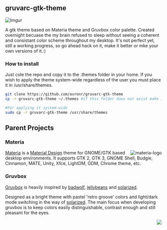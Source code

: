 ## gruvarc-gtk-theme

![Imgur](https://i.imgur.com/hlx7wnb.png)

A gtk theme based on Materia theme and Gruvbox color palette. Created overnight becuase the my brain refused to sleep without seeing a coherent and consistant color scheme throughout my desktop. It's not perfect yet, still a working progress, so go ahead hack on it, make it better or mke your own versions of it.:)

### How to install
Just cole the repo and copy it to the .themes folder in your home. If you wish to apply the theme system-wide regardless of the user you must place it in /usr/share/themes.
```sh
git clone https://github.com/avronr/gruvarc-gtk-theme
cp -r gruvarc-gtk-theme ~/.themes #if this folder does not exist make it using mkdir or your file manager

#For applying it system-wide
sudo cp -r gruvarc-gtk-theme /usr/share/themes
```

## Parent Projects

### Materia

<img src="https://github.com/nana-4/materia-theme/blob/images/materia-logo.svg" alt="materia-logo" align="right" />

[Materia](https://github.com/nana-4/materia-theme) is a [Material Design](https://material.io) theme for GNOME/GTK based desktop environments.
It supports GTK 2, GTK 3, GNOME Shell, Budgie, Cinnamon, MATE, Unity, Xfce, LightDM, GDM, Chrome theme, etc.

### Gruvbox
[Gruvbox](https://github.com/morhetz) is heavily inspired by [badwolf][], [jellybeans][] and [solarized][].

Designed as a bright theme with pastel 'retro groove' colors and light/dark mode switching in the way of [solarized][]. The main focus when developing gruvbox is to keep colors easily distinguishable, contrast enough and still pleasant for the eyes.

<p align="right"><img src="http://svgur.com/i/3Dp.svg"></p>

   [badwolf]: https://github.com/sjl/badwolf
   [jellybeans]: https://github.com/nanotech/jellybeans.vim
   [solarized]: http://ethanschoonover.com/solarized
